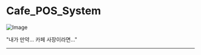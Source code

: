 # Cafe_POS_System

![Image](https://github.com/user-attachments/assets/aec5899f-74db-4208-89d6-fdba170cc9b8)

"내가 만약... 카페 사장이라면..."

---

